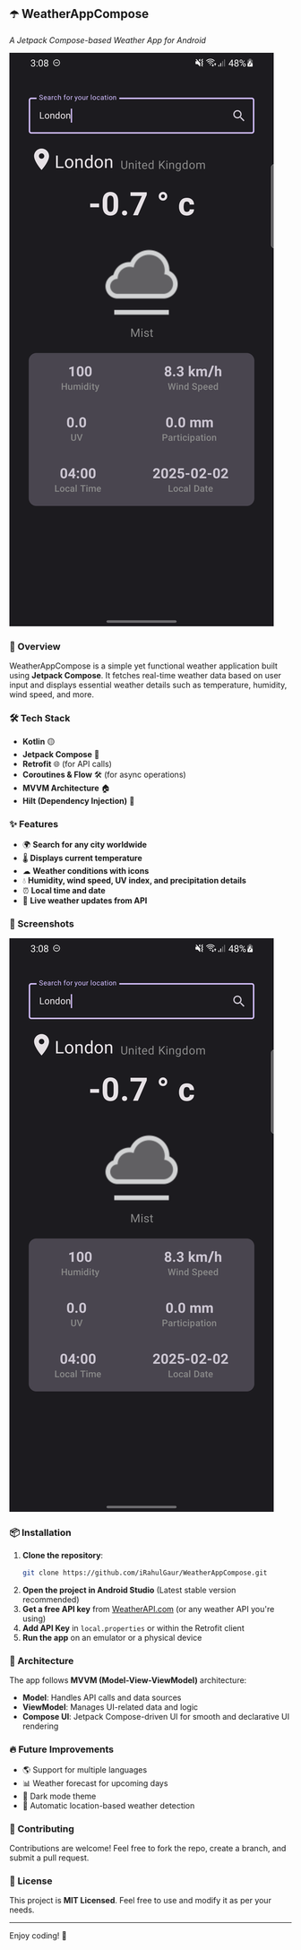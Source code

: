 ## ☂️ WeatherAppCompose
*A Jetpack Compose-based Weather App for Android*

![WeatherApp Screenshot](image.png)

### 📌 Overview
WeatherAppCompose is a simple yet functional weather application built using **Jetpack Compose**. It fetches real-time weather data based on user input and displays essential weather details such as temperature, humidity, wind speed, and more.

### 🛠 Tech Stack
- **Kotlin** 🟡
- **Jetpack Compose** 📱
- **Retrofit** 🌐 (for API calls)
- **Coroutines & Flow** 🛠 (for async operations)
- **MVVM Architecture** 🏠
- **Hilt (Dependency Injection)** 💉

### ✨ Features
- 🌍 **Search for any city worldwide**
- 🌡 **Displays current temperature**
- ☁ **Weather conditions with icons**
- 💧 **Humidity, wind speed, UV index, and precipitation details**
- ⏰ **Local time and date**
- 🔄 **Live weather updates from API**

### 📸 Screenshots
![WeatherApp Screenshot](image.png)

### 📦 Installation
1. **Clone the repository**:
   ```bash
   git clone https://github.com/iRahulGaur/WeatherAppCompose.git
   ```
2. **Open the project in Android Studio** (Latest stable version recommended)
3. **Get a free API key** from [WeatherAPI.com](https://www.weatherapi.com/) (or any weather API you're using)
4. **Add API Key** in `local.properties` or within the Retrofit client
5. **Run the app** on an emulator or a physical device

### 🏰 Architecture
The app follows **MVVM (Model-View-ViewModel)** architecture:
- **Model**: Handles API calls and data sources
- **ViewModel**: Manages UI-related data and logic
- **Compose UI**: Jetpack Compose-driven UI for smooth and declarative UI rendering

### 🔥 Future Improvements
- 🌎 Support for multiple languages
- 📊 Weather forecast for upcoming days
- 🌃 Dark mode theme
- 📍 Automatic location-based weather detection

### 🤝 Contributing
Contributions are welcome! Feel free to fork the repo, create a branch, and submit a pull request.

### 🐝 License
This project is **MIT Licensed**. Feel free to use and modify it as per your needs.

---

Enjoy coding! 🚀
